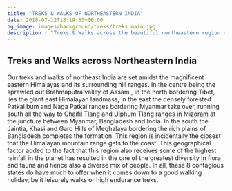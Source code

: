 ```yaml
---
title: "TREKS & WALKS OF NORTHEASTERN INDIA"
date: 2018-07-12T18:19:33+06:00
bg_image: images/background/treks/treks main.jpg
description : "Treks & Walks across the beautiful northeastern region of India"
---
```


## Treks and Walks across Northeastern India

Our treks and walks of northeast India are set amidst the magnificent eastern Himalayas and its surrounding hill ranges. In the centre being the sprawled out Brahmaputra valley of Assam , in the north bordering Tibet, lies  the giant east Himalayan landmass, in the east the densely forested Patkai bum and Naga Patkai ranges bordering Myanmar take over, running south all the way to Chaifil Tlang and Uiphum Tlang ranges in Mizoram at the juncture between Myanmar, Bangladesh and India. In the south the Jaintia, Khasi and Garo Hills of Meghalaya bordering the rich plains of Bangladesh completes the formation. This region is incidentally the closest that the Himalayan mountain range gets to the coast. This geographical factor added to the fact that this region also receives some of the highest rainfall in the planet has resulted in the one of the greatest diversity in flora and fauna and hence also a diverse mix of people.  In all, these 8 contagious states do have much to offer when it comes down to a good walking holiday, be it  leisurely walks or high endurance treks.